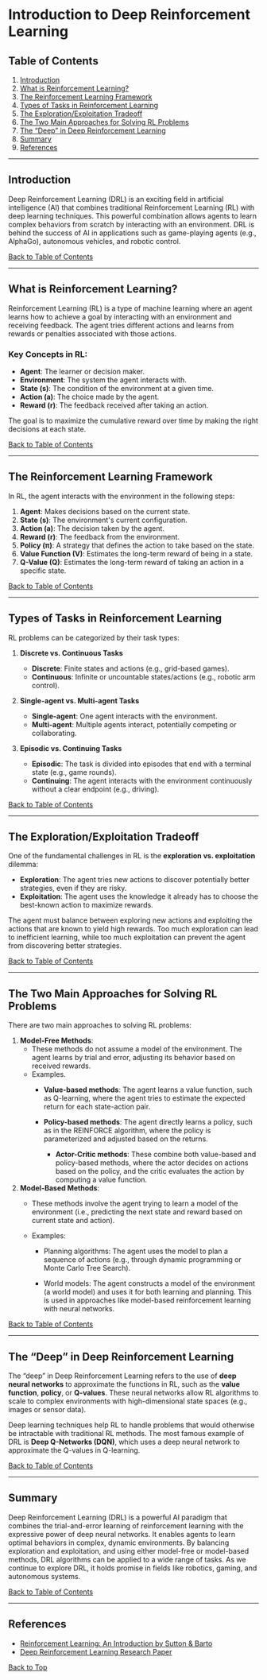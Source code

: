 # Introduction to Deep Reinforcement Learning

## Table of Contents

1. [Introduction](#introduction)
2. [What is Reinforcement Learning?](#what-is-reinforcement-learning)
3. [The Reinforcement Learning Framework](#the-reinforcement-learning-framework)
4. [Types of Tasks in Reinforcement Learning](#types-of-tasks-in-reinforcement-learning)
5. [The Exploration/Exploitation Tradeoff](#the-explorationexploitation-tradeoff)
6. [The Two Main Approaches for Solving RL Problems](#the-two-main-approaches-for-solving-rl-problems)
7. [The “Deep” in Deep Reinforcement Learning](#the-deep-in-deep-reinforcement-learning)
8. [Summary](#summary)
9. [References](#references)

---

## Introduction

Deep Reinforcement Learning (DRL) is an exciting field in artificial intelligence (AI) that combines traditional Reinforcement Learning (RL) with deep learning techniques. This powerful combination allows agents to learn complex behaviors from scratch by interacting with an environment. DRL is behind the success of AI in applications such as game-playing agents (e.g., AlphaGo), autonomous vehicles, and robotic control.

[Back to Table of Contents](#table-of-contents)

---

## What is Reinforcement Learning?

Reinforcement Learning (RL) is a type of machine learning where an agent learns how to achieve a goal by interacting with an environment and receiving feedback. The agent tries different actions and learns from rewards or penalties associated with those actions.

### Key Concepts in RL:
- **Agent**: The learner or decision maker.
- **Environment**: The system the agent interacts with.
- **State (s)**: The condition of the environment at a given time.
- **Action (a)**: The choice made by the agent.
- **Reward (r)**: The feedback received after taking an action.

The goal is to maximize the cumulative reward over time by making the right decisions at each state.

[Back to Table of Contents](#table-of-contents)

---

## The Reinforcement Learning Framework

In RL, the agent interacts with the environment in the following steps:

1. **Agent**: Makes decisions based on the current state.
2. **State (s)**: The environment's current configuration.
3. **Action (a)**: The decision taken by the agent.
4. **Reward (r)**: The feedback from the environment.
5. **Policy (π)**: A strategy that defines the action to take based on the state.
6. **Value Function (V)**: Estimates the long-term reward of being in a state.
7. **Q-Value (Q)**: Estimates the long-term reward of taking an action in a specific state.

[Back to Table of Contents](#table-of-contents)

---

## Types of Tasks in Reinforcement Learning

RL problems can be categorized by their task types:

1. **Discrete vs. Continuous Tasks**
   - **Discrete**: Finite states and actions (e.g., grid-based games).
   - **Continuous**: Infinite or uncountable states/actions (e.g., robotic arm control).

2. **Single-agent vs. Multi-agent Tasks**
   - **Single-agent**: One agent interacts with the environment.
   - **Multi-agent**: Multiple agents interact, potentially competing or collaborating.

3. **Episodic vs. Continuing Tasks**
   - **Episodic**: The task is divided into episodes that end with a terminal state (e.g., game rounds).
   - **Continuing**: The agent interacts with the environment continuously without a clear endpoint (e.g., driving).

[Back to Table of Contents](#table-of-contents)

---

## The Exploration/Exploitation Tradeoff

One of the fundamental challenges in RL is the **exploration vs. exploitation** dilemma:

- **Exploration**: The agent tries new actions to discover potentially better strategies, even if they are risky.
- **Exploitation**: The agent uses the knowledge it already has to choose the best-known action to maximize rewards.

The agent must balance between exploring new actions and exploiting the actions that are known to yield high rewards. Too much exploration can lead to inefficient learning, while too much exploitation can prevent the agent from discovering better strategies.

[Back to Table of Contents](#table-of-contents)

---

## The Two Main Approaches for Solving RL Problems

There are two main approaches to solving RL problems:

1. **Model-Free Methods**:
   - These methods do not assume a model of the environment. The agent learns by trial and error, adjusting its behavior based on received rewards.
   - Examples.
      - **Value-based methods**: The agent learns a value function, such as Q-learning, where the agent tries to estimate the expected return for each state-action pair.

      - **Policy-based methods**: The agent directly learns a policy, such as in the REINFORCE algorithm, where the policy is parameterized and adjusted based on the returns.

        - **Actor-Critic methods**: These combine both value-based and policy-based methods, where the actor decides on actions based on the policy, and the critic evaluates the action by computing a value function.
2. **Model-Based Methods**:
   - These methods involve the agent trying to learn a model of the environment (i.e., predicting the next state and reward based on current state and action).
   - Examples:

     - Planning algorithms: The agent uses the model to plan a sequence of actions (e.g., through dynamic programming or Monte Carlo Tree Search).

     -  World models: The agent constructs a model of the environment (a world model) and uses it for both learning and planning. This is used in approaches like model-based reinforcement learning with neural networks.

[Back to Table of Contents](#table-of-contents)

---

## The “Deep” in Deep Reinforcement Learning

The “deep” in Deep Reinforcement Learning refers to the use of **deep neural networks** to approximate the functions in RL, such as the **value function**, **policy**, or **Q-values**. These neural networks allow RL algorithms to scale to complex environments with high-dimensional state spaces (e.g., images or sensor data). 

Deep learning techniques help RL to handle problems that would otherwise be intractable with traditional RL methods. The most famous example of DRL is **Deep Q-Networks (DQN)**, which uses a deep neural network to approximate the Q-values in Q-learning.

[Back to Table of Contents](#table-of-contents)

---

## Summary

Deep Reinforcement Learning (DRL) is a powerful AI paradigm that combines the trial-and-error learning of reinforcement learning with the expressive power of deep neural networks. It enables agents to learn optimal behaviors in complex, dynamic environments. By balancing exploration and exploitation, and using either model-free or model-based methods, DRL algorithms can be applied to a wide range of tasks. As we continue to explore DRL, it holds promise in fields like robotics, gaming, and autonomous systems.

[Back to Table of Contents](#table-of-contents)

---

## References

- [Reinforcement Learning: An Introduction by Sutton & Barto](http://incompleteideas.net/book/RLbook2020.pdf)
- [Deep Reinforcement Learning Research Paper](https://arxiv.org/abs/1312.5602)

[Back to Top](#introduction-to-deep-reinforcement-learning)
